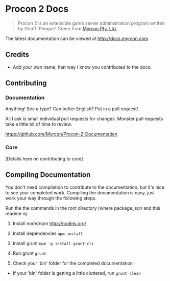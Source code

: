 # Procon 2 Docs

> Procon 2 is an extensible game server administration program written by Geoff 'Phogue' Green from [Myrcon Pty. Ltd.](https://myrcon.com)

The latest documentation can be viewed at http://docs.myrcon.com

## Credits
- Add your own name, that way I know you contributed to the docs.


## Contributing

### Documentation
Anything! See a typo? Can better English? Put in a pull request!

All I ask is small individual pull requests for changes. Monster pull requests take a little bit of time to review.

https://github.com/Myrcon/Procon-2-Documentation

### Core

[Details here on contributing to core]

## Compiling Documentation

You don't need compilation to contribute to the documentation, but it's nice to see your completed work. Compiling the documentation is easy, just work your way through the following steps.

Run the the commands in the root directory (where package.json and this readme is)

1. Install node/npm http://nodejs.org/

2. Install dependencies ```npm install```

3. Install grunt ```npm -g install grunt-cli```

4. Run grunt ```grunt```

5. Check your 'bin' folder for the completed documentation

- If your 'bin' folder is getting a little cluttered, run ```grunt clean```



